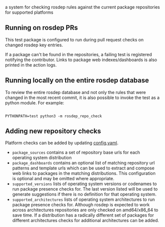  a system for checking rosdep rules against the current package repositories for supported platforms

## Running on rosdep PRs

This test package is configured to run during pull request checks on changed rosdep key entries.

If a package can't be found in the repositories, a failing test is registered notifying the contributor.
Links to package web indexes/dashboards is also printed in the action logs.


## Running locally on the entire rosdep database

To review the entire rosdep database and not only the rules that were changed in the most recent commit, it is also possible to invoke the test as a python module. For example:
```

PYTHONPATH=test python3 -m rosdep_repo_check
```

## Adding new repository checks

Platform checks can be added by updating [config.yaml](./config.yaml).

* `package_sources` contains a set of repository base urls for each operating system distribution
* `package_dashboards` contains an optional list of matching repository url patterns and template urls which can be used to extract and compose web links to packages in the matching distributions. This configuration is optional and may be omitted where appropriate.
* `supported_versions` lists of operating system versions or codenames to run package presence checks for. The last version listed will be used to generate suggestions if there is no definition for that operating system.
* `supported_architectures` lists of operating system architectures to run package presence checks for. Although rosdep is expected to work across architectures repositories are only checked on amd64/x86_64 to save time. If a distribution has a radically different set of packages for different architectures checks for additional architectures can be added.
